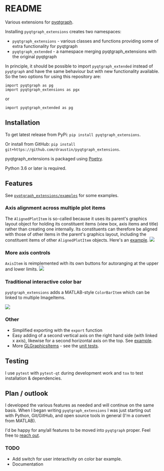 # README

Various extensions for [pyqtgraph](https://github.com/pyqtgraph/pyqtgraph).

Installing `pyqtgraph_extensions` creates two namespaces:

* `pyqtgraph_extensions` - various classes and functions providing some of extra functionality for pyqtgraph
* `pyqtgraph_extended` - a namespace merging pyqtgraph_extensions with the original pyqtgraph

In principle, it should be possible to import `pyqtgraph_extended` instead of `pyqtgraph` and have the same behaviour but with new functionality available. So the two options for using this repository are:

    import pyqtgraph as pg
    import pyqtgraph_extensions as pgx

or

    import pyqtgraph_extended as pg

## Installation

To get latest release from PyPi: `pip install pyqtgraph_extensions`.

Or install from GitHub: `pip install git+https://github.com/draustin/pyqtgraph_extensions`.

pyqtgraph_extensions is packaged using [Poetry](https://python-poetry.org/).

Python 3.6 or later is required.

## Features

See [`pyqtgraph_extensions/examples`](pyqtgraph_extensions/examples) for some examples.

### Axis alignment across multiple plot items

The `AlignedPlotItem` is so-called because it uses its parent's graphics layout object for holding its constituent items (view box, axis items and title) rather than creating one internally. Its constituents can therefore be aligned with those of other items in the parent's graphics layout, including the constituent items of other `AlignedPlotItem` objects. Here's an [example](pyqtgraph_extensions/examples/demo_axis_alignment.py).
![](screenshots/axis_alignment.png)

### More axis controls

`AxisItem` is reimplemented with its own buttons for autoranging at the upper and lower limits.
![](screenshots/axis_buttons_labelled.png)

### Traditional interactive color bar

`pyqtgraph_extensions` adds a MATLAB-style `ColorBarItem` which can be linked to multiple ImageItems.

![](screenshots/live_colorbaritem.gif)

### Other

* Simplified exporting with the `export` function
* Easy adding of a second vertical axis on the right hand side (with linked x axis), likewise for a second horizontal axis on the top. See [example](pyqtgraph_extensions/examples/demo_right_top_axes.py).
* More [GLGraphicsItems](http://www.pyqtgraph.org/documentation/3dgraphics/glgraphicsitem.html) - see the [unit tests](pyqtgraph_extensions/opengl/test/test_pyqtgraph_extensions_opengl.py).

## Testing

I use `pytest` with `pytest-qt` during development work and `tox` to test installation & dependencies.

## Plan / outlook

I developed the various features as needed and will continue on the same basis. When I began writing `pyqtgraph_extensions` I was just starting out with Python, Git/GitHub, and open source tools in general (I'm a convert from MATLAB).

I'd be happy for any/all features to be moved into `pyqtgraph` proper. Feel free to [reach out](mailto:dane_austin@fastmail.com.au).

### TODO

* Add switch for user interactivity on color bar example.
* Documentation
